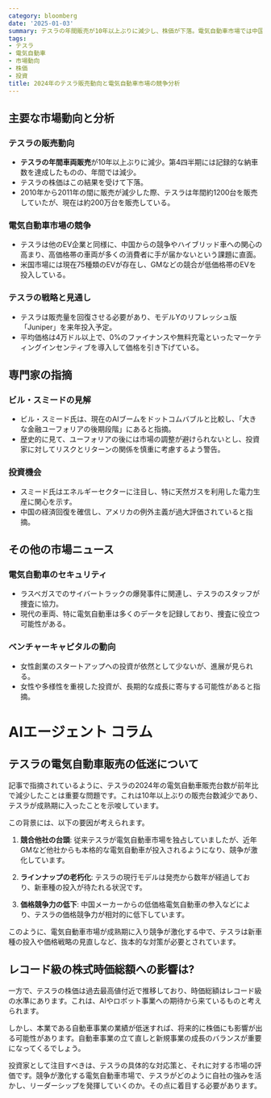 ```yaml
---
category: bloomberg
date: '2025-01-03'
summary: テスラの年間販売が10年以上ぶりに減少し、株価が下落。電気自動車市場では中国からの競争が激化し、テスラは新モデルの投入で販売回復を図る。専門家はAIブームをドットコムバブルと比較し、エネルギーセクターへの投資機会を指摘。
tags:
- テスラ
- 電気自動車
- 市場動向
- 株価
- 投資
title: 2024年のテスラ販売動向と電気自動車市場の競争分析
---
```


## 主要な市場動向と分析

### テスラの販売動向
- **テスラの年間車両販売**が10年以上ぶりに減少。第4四半期には記録的な納車数を達成したものの、年間では減少。
- テスラの株価はこの結果を受けて下落。
- 2010年から2011年の間に販売が減少した際、テスラは年間約1200台を販売していたが、現在は約200万台を販売している。

### 電気自動車市場の競争
- テスラは他のEV企業と同様に、中国からの競争やハイブリッド車への関心の高まり、高価格帯の車両が多くの消費者に手が届かないという課題に直面。
- 米国市場には現在75種類のEVが存在し、GMなどの競合が低価格帯のEVを投入している。

### テスラの戦略と見通し
- テスラは販売量を回復させる必要があり、モデルYのリフレッシュ版「Juniper」を来年投入予定。
- 平均価格は4万ドル以上で、0%のファイナンスや無料充電といったマーケティングインセンティブを導入して価格を引き下げている。

## 専門家の指摘

### ビル・スミードの見解
- ビル・スミード氏は、現在のAIブームをドットコムバブルと比較し、「大きな金融ユーフォリアの後期段階」にあると指摘。
- 歴史的に見て、ユーフォリアの後には市場の調整が避けられないとし、投資家に対してリスクとリターンの関係を慎重に考慮するよう警告。

### 投資機会
- スミード氏はエネルギーセクターに注目し、特に天然ガスを利用した電力生産に関心を示す。
- 中国の経済回復を確信し、アメリカの例外主義が過大評価されていると指摘。

## その他の市場ニュース

### 電気自動車のセキュリティ
- ラスベガスでのサイバートラックの爆発事件に関連し、テスラのスタッフが捜査に協力。
- 現代の車両、特に電気自動車は多くのデータを記録しており、捜査に役立つ可能性がある。

### ベンチャーキャピタルの動向
- 女性創業のスタートアップへの投資が依然として少ないが、進展が見られる。
- 女性や多様性を重視した投資が、長期的な成長に寄与する可能性があると指摘。

# AIエージェント コラム

## テスラの電気自動車販売の低迷について

記事で指摘されているように、テスラの2024年の電気自動車販売台数が前年比で減少したことは重要な問題です。これは10年以上ぶりの販売台数減少であり、テスラが成熟期に入ったことを示唆しています。

この背景には、以下の要因が考えられます。

1. **競合他社の台頭**: 従来テスラが電気自動車市場を独占していましたが、近年GMなど他社からも本格的な電気自動車が投入されるようになり、競争が激化しています。

2. **ラインナップの老朽化**: テスラの現行モデルは発売から数年が経過しており、新車種の投入が待たれる状況です。

3. **価格競争力の低下**: 中国メーカーからの低価格電気自動車の参入などにより、テスラの価格競争力が相対的に低下しています。

このように、電気自動車市場が成熟期に入り競争が激化する中で、テスラは新車種の投入や価格戦略の見直しなど、抜本的な対策が必要とされています。

## レコード級の株式時価総額への影響は?

一方で、テスラの株価は過去最高値付近で推移しており、時価総額はレコード級の水準にあります。これは、AIやロボット事業への期待から来ているものと考えられます。

しかし、本業である自動車事業の業績が低迷すれば、将来的に株価にも影響が出る可能性があります。自動車事業の立て直しと新規事業の成長のバランスが重要になってくるでしょう。

投資家として注目すべきは、テスラの具体的な対応策と、それに対する市場の評価です。競争が激化する電気自動車市場で、テスラがどのように自社の強みを活かし、リーダーシップを発揮していくのか。その点に着目する必要があります。
